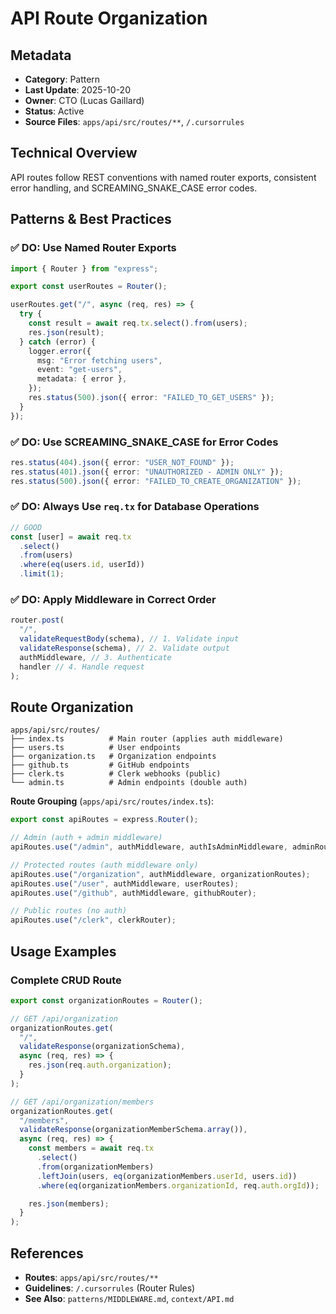 # API Route Organization

## Metadata

- **Category**: Pattern
- **Last Update**: 2025-10-20
- **Owner**: CTO (Lucas Gaillard)
- **Status**: Active
- **Source Files**: `apps/api/src/routes/**`, `/.cursorrules`

## Technical Overview

API routes follow REST conventions with named router exports, consistent error handling, and SCREAMING_SNAKE_CASE error codes.

## Patterns & Best Practices

### ✅ DO: Use Named Router Exports

```typescript
import { Router } from "express";

export const userRoutes = Router();

userRoutes.get("/", async (req, res) => {
  try {
    const result = await req.tx.select().from(users);
    res.json(result);
  } catch (error) {
    logger.error({
      msg: "Error fetching users",
      event: "get-users",
      metadata: { error },
    });
    res.status(500).json({ error: "FAILED_TO_GET_USERS" });
  }
});
```

### ✅ DO: Use SCREAMING_SNAKE_CASE for Error Codes

```typescript
res.status(404).json({ error: "USER_NOT_FOUND" });
res.status(401).json({ error: "UNAUTHORIZED - ADMIN ONLY" });
res.status(500).json({ error: "FAILED_TO_CREATE_ORGANIZATION" });
```

### ✅ DO: Always Use `req.tx` for Database Operations

```typescript
// GOOD
const [user] = await req.tx
  .select()
  .from(users)
  .where(eq(users.id, userId))
  .limit(1);
```

### ✅ DO: Apply Middleware in Correct Order

```typescript
router.post(
  "/",
  validateRequestBody(schema), // 1. Validate input
  validateResponse(schema), // 2. Validate output
  authMiddleware, // 3. Authenticate
  handler // 4. Handle request
);
```

## Route Organization

```
apps/api/src/routes/
├── index.ts          # Main router (applies auth middleware)
├── users.ts          # User endpoints
├── organization.ts   # Organization endpoints
├── github.ts         # GitHub endpoints
├── clerk.ts          # Clerk webhooks (public)
└── admin.ts          # Admin endpoints (double auth)
```

**Route Grouping** (`apps/api/src/routes/index.ts`):

```typescript
export const apiRoutes = express.Router();

// Admin (auth + admin middleware)
apiRoutes.use("/admin", authMiddleware, authIsAdminMiddleware, adminRouter);

// Protected routes (auth middleware only)
apiRoutes.use("/organization", authMiddleware, organizationRoutes);
apiRoutes.use("/user", authMiddleware, userRoutes);
apiRoutes.use("/github", authMiddleware, githubRouter);

// Public routes (no auth)
apiRoutes.use("/clerk", clerkRouter);
```

## Usage Examples

### Complete CRUD Route

```typescript
export const organizationRoutes = Router();

// GET /api/organization
organizationRoutes.get(
  "/",
  validateResponse(organizationSchema),
  async (req, res) => {
    res.json(req.auth.organization);
  }
);

// GET /api/organization/members
organizationRoutes.get(
  "/members",
  validateResponse(organizationMemberSchema.array()),
  async (req, res) => {
    const members = await req.tx
      .select()
      .from(organizationMembers)
      .leftJoin(users, eq(organizationMembers.userId, users.id))
      .where(eq(organizationMembers.organizationId, req.auth.orgId));

    res.json(members);
  }
);
```

## References

- **Routes**: `apps/api/src/routes/**`
- **Guidelines**: `/.cursorrules` (Router Rules)
- **See Also**: `patterns/MIDDLEWARE.md`, `context/API.md`
